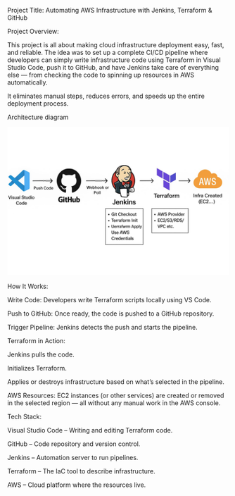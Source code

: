Project Title: Automating AWS Infrastructure with Jenkins, Terraform & GitHub

Project Overview:

This project is all about making cloud infrastructure deployment easy, fast, and reliable. The idea was to set up a complete CI/CD pipeline where developers can simply write infrastructure code using Terraform in Visual Studio Code, push it to GitHub, and have Jenkins take care of everything else — from checking the code to spinning up resources in AWS automatically.

It eliminates manual steps, reduces errors, and speeds up the entire deployment process.

Architecture diagram

![image alt](https://github.com/405found404/Devops-Projects/blob/aad6549d5bec0a10e8a824f66001294b0cfeb5fb/pics.jpg)

How It Works:

Write Code: Developers write Terraform scripts locally using VS Code.

Push to GitHub: Once ready, the code is pushed to a GitHub repository.

Trigger Pipeline: Jenkins detects the push and starts the pipeline.

Terraform in Action:

Jenkins pulls the code.

Initializes Terraform.

Applies or destroys infrastructure based on what’s selected in the pipeline.

AWS Resources:
EC2 instances (or other services) are created or removed in the selected region — all without any manual work in the AWS console.

Tech Stack:

Visual Studio Code – Writing and editing Terraform code.

GitHub – Code repository and version control.

Jenkins – Automation server to run pipelines.

Terraform – The IaC tool to describe infrastructure.

AWS – Cloud platform where the resources live.
